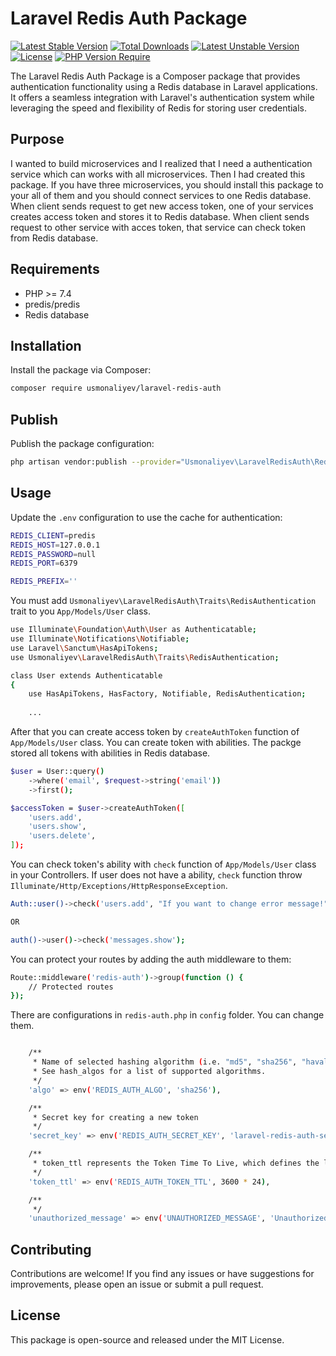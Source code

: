 # Laravel Redis Auth Package

[![Latest Stable Version](http://poser.pugx.org/usmonaliyev/laravel-redis-auth/v)](https://packagist.org/packages/usmonaliyev/laravel-redis-auth)
[![Total Downloads](http://poser.pugx.org/usmonaliyev/laravel-redis-auth/downloads)](https://packagist.org/packages/usmonaliyev/laravel-redis-auth)
[![Latest Unstable Version](http://poser.pugx.org/usmonaliyev/laravel-redis-auth/v/unstable)](https://packagist.org/packages/usmonaliyev/laravel-redis-auth)
[![License](http://poser.pugx.org/usmonaliyev/laravel-redis-auth/license)](https://packagist.org/packages/usmonaliyev/laravel-redis-auth)
[![PHP Version Require](http://poser.pugx.org/usmonaliyev/laravel-redis-auth/require/php)](https://packagist.org/packages/usmonaliyev/laravel-redis-auth)


The Laravel Redis Auth Package is a Composer package that provides authentication functionality using a Redis database in Laravel applications. It offers a seamless integration with Laravel's authentication system while leveraging the speed and flexibility of Redis for storing user credentials.

## Purpose

I wanted to build microservices and I realized that I need a authentication service which can works with all microservices.
Then I had created this package. If you have three microservices, you should install this package to your all of them and you should connect services to one Redis database.
When client sends request to get new access token, one of your services creates access token and stores it to Redis database.
When client sends request to other service with acces token, that service can check token from Redis database.

## Requirements

- PHP >= 7.4
- predis/predis
- Redis database

## Installation

Install the package via Composer:

```bash
composer require usmonaliyev/laravel-redis-auth
```

## Publish

Publish the package configuration:

```bash
php artisan vendor:publish --provider="Usmonaliyev\LaravelRedisAuth\RedisAuthServiceProvider"
```

## Usage

Update the `.env` configuration to use the cache for authentication:

```bash
REDIS_CLIENT=predis
REDIS_HOST=127.0.0.1
REDIS_PASSWORD=null
REDIS_PORT=6379

REDIS_PREFIX=''
```

You must add `Usmonaliyev\LaravelRedisAuth\Traits\RedisAuthentication` trait to you `App/Models/User` class.

```bash
use Illuminate\Foundation\Auth\User as Authenticatable;
use Illuminate\Notifications\Notifiable;
use Laravel\Sanctum\HasApiTokens;
use Usmonaliyev\LaravelRedisAuth\Traits\RedisAuthentication;

class User extends Authenticatable
{
    use HasApiTokens, HasFactory, Notifiable, RedisAuthentication;
    
    ...
```

After that you can create access token by `createAuthToken` function of `App/Models/User` class.
You can create token with abilities. The packge stored all tokens with abilities in Redis database.

```bash
$user = User::query()
    ->where('email', $request->string('email'))
    ->first();

$accessToken = $user->createAuthToken([
    'users.add',
    'users.show',
    'users.delete',
]);

```

You can check token's ability with `check` function of `App/Models/User` class in your Controllers.
If user does not have a ability, `check` function throw `Illuminate/Http/Exceptions/HttpResponseException`.

```bash
Auth::user()->check('users.add', "If you want to change error message!");

OR

auth()->user()->check('messages.show');
```

You can protect your routes by adding the auth middleware to them:

```bash
Route::middleware('redis-auth')->group(function () {
    // Protected routes
});
```

There are configurations in `redis-auth.php` in `config` folder.
You can change them.

```bash

    /**
     * Name of selected hashing algorithm (i.e. "md5", "sha256", "haval160,4", etc..)
     * See hash_algos for a list of supported algorithms.
     */
    'algo' => env('REDIS_AUTH_ALGO', 'sha256'),

    /**
     * Secret key for creating a new token
     */
    'secret_key' => env('REDIS_AUTH_SECRET_KEY', 'laravel-redis-auth-secret-key'),

    /**
     * token_ttl represents the Token Time To Live, which defines the lifespan or expiration time of a token.
     */
    'token_ttl' => env('REDIS_AUTH_TOKEN_TTL', 3600 * 24),

    /**
     */
    'unauthorized_message' => env('UNAUTHORIZED_MESSAGE', 'Unauthorized...'),
```

## Contributing

Contributions are welcome! If you find any issues or have suggestions for improvements, please open an issue or submit a pull request.

## License

This package is open-source and released under the MIT License.

